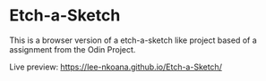 # Etch-a-Sketch

This is a browser version of a etch-a-sketch like project based of a assignment from the Odin Project. 

Live preview: https://lee-nkoana.github.io/Etch-a-Sketch/
